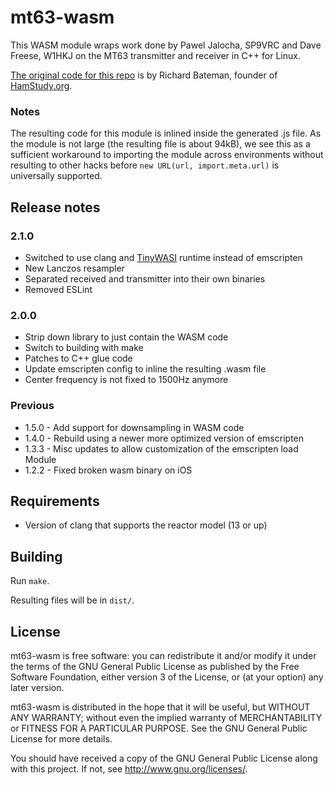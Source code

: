 # mt63-wasm

This WASM module wraps work done by Pawel Jalocha, SP9VRC and Dave Freese, W1HKJ on the MT63 transmitter and receiver in C++ for Linux.

[The original code for this repo](https://github.com/taxilian/mt63_wasm) is by Richard Bateman, founder of [HamStudy.org](https://hamstudy.org/).

### Notes

The resulting code for this module is inlined inside the generated .js file. As the module is not large (the resulting file is about 94kB), we see this as a sufficient workaround to importing the module across environments without resulting to other hacks before `new URL(url, import.meta.url)` is universally supported.

## Release notes

### 2.1.0

- Switched to use clang and [TinyWASI](https://github.com/qrdate/tinywasi) runtime instead of emscripten
- New Lanczos resampler
- Separated received and transmitter into their own binaries
- Removed ESLint

### 2.0.0

- Strip down library to just contain the WASM code
- Switch to building with make
- Patches to C++ glue code
- Update emscripten config to inline the resulting .wasm file
- Center frequency is not fixed to 1500Hz anymore

### Previous

* 1.5.0 - Add support for downsampling in WASM code
* 1.4.0 - Rebuild using a newer more optimized version of emscripten
* 1.3.3 - Misc updates to allow customization of the emscripten load Module
* 1.2.2 - Fixed broken wasm binary on iOS

## Requirements

- Version of clang that supports the reactor model (13 or up)

## Building

Run `make`.

Resulting files will be in `dist/`.

## License

mt63-wasm is free software: you can redistribute it and/or modify it under the terms of the GNU General Public License as published by the Free Software Foundation, either version 3 of the License, or (at your option) any later version.

mt63-wasm is distributed in the hope that it will be useful, but WITHOUT ANY WARRANTY; without even the implied warranty of MERCHANTABILITY or FITNESS FOR A PARTICULAR PURPOSE.  See the GNU General Public License for more details.

You should have received a copy of the GNU General Public License along with this project.  If not, see <http://www.gnu.org/licenses/>.
